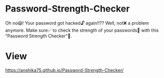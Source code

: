 # Password-Strength-Checker
Oh no😱! Your password got hacked🔓 again!!?? Well, not❌ a problem anymore. Make sure✅ to check the strength of your passwords🔑 with this "Password Strength Checker"💫.

# View
https://anshika75.github.io/Password-Strength-Checker/

